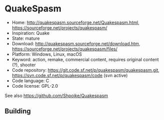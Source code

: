 # QuakeSpasm

- Home: http://quakespasm.sourceforge.net/Quakespasm.html, https://sourceforge.net/projects/quakespasm/
- Inspiration: Quake
- State: mature
- Download: http://quakespasm.sourceforge.net/download.htm, https://sourceforge.net/projects/quakespasm/files/
- Platform: Windows, Linux, macOS
- Keyword: action, remake, commercial content, requires original content (?), shooter
- Code repository: https://git.code.sf.net/p/quakespasm/quakespasm.git, https://svn.code.sf.net/p/quakespasm/code (svn active)
- Code language: C
- Code license: GPL-2.0

See also https://github.com/Shpoike/Quakespasm

## Building
